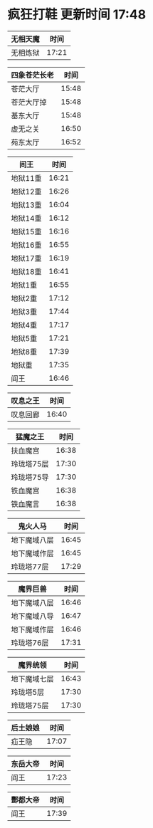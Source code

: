 # 疯狂打鞋 更新时间 17:48

| 无相天魔   | 时间    |
|--------|-------|
| 无相炼狱 | 17:21 |

| 四象苍茫长老   | 时间    |
|--------|-------|
| 苍茫大厅 | 15:48 |
| 苍茫大厅掉 | 15:48 |
| 基东大厅 | 15:48 |
| 虚无之关 | 16:50 |
| 苑东太厅 | 16:52 |

| 间王   | 时间    |
|--------|-------|
| 地狱11重 | 16:21 |
| 地狱12重 | 16:26 |
| 地狱13重 | 16:04 |
| 地狱14重 | 16:12 |
| 地狱15重 | 16:16 |
| 地狱16重 | 16:55 |
| 地狱17重 | 16:19 |
| 地狱18重 | 16:41 |
| 地狱1重 | 16:55 |
| 地狱2重 | 17:12 |
| 地狱3重 | 17:44 |
| 地狱4重 | 17:17 |
| 地狱5重 | 17:21 |
| 地狱8重 | 17:39 |
| 地狱重 | 17:35 |
| 阎王 | 16:46 |

| 叹息之王   | 时间    |
|--------|-------|
| 叹息回廊 | 16:40 |

| 猛魔之王   | 时间    |
|--------|-------|
| 扶血魔宫 | 16:38 |
| 玲珑塔75层 | 17:30 |
| 玲珑塔75导 | 17:30 |
| 铁血魔宫 | 16:38 |
| 铁血魔言 | 16:38 |

| 鬼火人马   | 时间    |
|--------|-------|
| 地下魔域八层 | 16:45 |
| 地下魔域作层 | 16:45 |
| 玲珑塔77层 | 17:29 |

| 魔界巨兽   | 时间    |
|--------|-------|
| 地下魔域八层 | 16:46 |
| 地下魔域八导 | 16:47 |
| 地下魔域作层 | 16:46 |
| 玲珑塔76层 | 17:31 |

| 魔界统领   | 时间    |
|--------|-------|
| 地下魔域七层 | 16:43 |
| 玲珑塔5层 | 17:30 |
| 玲珑塔75层 | 17:30 |

| 后土娘娘   | 时间    |
|--------|-------|
| 疝王隐 | 17:07 |

| 东岳大帝   | 时间    |
|--------|-------|
| 阎王 | 17:23 |

| 酆都大帝   | 时间    |
|--------|-------|
| 阎王 | 17:39 |